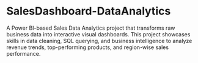 # SalesDashboard-DataAnalytics
A Power BI-based Sales Data Analytics project that transforms raw business data into interactive visual dashboards. This project showcases skills in data cleaning, SQL querying, and business intelligence to analyze revenue trends, top-performing products, and region-wise sales performance.

